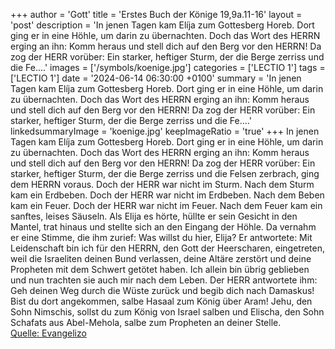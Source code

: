 +++
author = 'Gott'
title = 'Erstes Buch der Könige 19,9a.11-16'
layout = 'post'
description = 'In jenen Tagen kam Elíja zum Gottesberg Horeb. Dort ging er in eine Höhle, um darin zu übernachten. Doch das Wort des HERRN erging an ihn: Komm heraus und stell dich auf den Berg vor den HERRN! Da zog der HERR vorüber: Ein starker, heftiger Sturm, der die Berge zerriss und die Fe....'
images = ['/symbols/koenige.jpg']
categories = ['LECTIO 1']
tags = ['LECTIO 1']
date = '2024-06-14 06:30:00 +0100'
summary = 'In jenen Tagen kam Elíja zum Gottesberg Horeb. Dort ging er in eine Höhle, um darin zu übernachten. Doch das Wort des HERRN erging an ihn: Komm heraus und stell dich auf den Berg vor den HERRN! Da zog der HERR vorüber: Ein starker, heftiger Sturm, der die Berge zerriss und die Fe....'
linkedsummaryImage = 'koenige.jpg'
keepImageRatio = 'true'
+++
In jenen Tagen kam Elíja zum Gottesberg Horeb. Dort ging er in eine Höhle, um darin zu übernachten. Doch das Wort des HERRN erging an ihn:
Komm heraus und stell dich auf den Berg vor den HERRN! Da zog der HERR vorüber: Ein starker, heftiger Sturm, der die Berge zerriss und die Felsen zerbrach, ging dem HERRN voraus.<!--more--> Doch der HERR war nicht im Sturm. Nach dem Sturm kam ein Erdbeben. Doch der HERR war nicht im Erdbeben.
Nach dem Beben kam ein Feuer. Doch der HERR war nicht im Feuer. Nach dem Feuer kam ein sanftes, leises Säuseln.
Als Elija es hörte, hüllte er sein Gesicht in den Mantel, trat hinaus und stellte sich an den Eingang der Höhle.
Da vernahm er eine Stimme, die ihm zurief: Was willst du hier, Elija? Er antwortete: Mit Leidenschaft bin ich für den HERRN, den Gott der Heerscharen, eingetreten, weil die Israeliten deinen Bund verlassen, deine Altäre zerstört und deine Propheten mit dem Schwert getötet haben. Ich allein bin übrig geblieben und nun trachten sie auch mir nach dem Leben.
Der HERR antwortete ihm: Geh deinen Weg durch die Wüste zurück und begib dich nach Damaskus! Bist du dort angekommen, salbe Hasaal zum König über Aram!
Jehu, den Sohn Nimschis, sollst du zum König von Israel salben und Elischa, den Sohn Schafats aus Abel-Mehola, salbe zum Propheten an deiner Stelle.<br> [Quelle: Evangelizo](https://evangeliumtagfuertag.org/DE/gospel)
